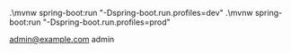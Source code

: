 .\mvnw spring-boot:run "-Dspring-boot.run.profiles=dev"
.\mvnw spring-boot:run "-Dspring-boot.run.profiles=prod"

admin@example.com
admin
